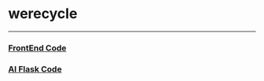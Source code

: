 # werecycle
----
### [FrontEnd Code](https://github.com/uuu0105/werecycle_front)
### [AI Flask Code]()
